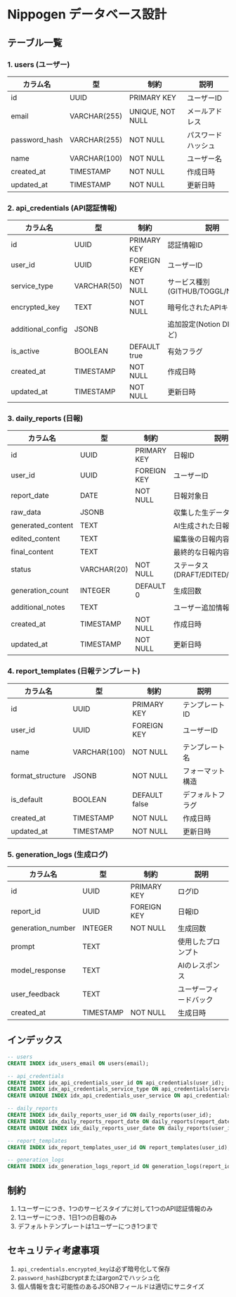 # Nippogen データベース設計

## テーブル一覧

### 1. users (ユーザー)
| カラム名 | 型 | 制約 | 説明 |
|---------|-----|------|------|
| id | UUID | PRIMARY KEY | ユーザーID |
| email | VARCHAR(255) | UNIQUE, NOT NULL | メールアドレス |
| password_hash | VARCHAR(255) | NOT NULL | パスワードハッシュ |
| name | VARCHAR(100) | NOT NULL | ユーザー名 |
| created_at | TIMESTAMP | NOT NULL | 作成日時 |
| updated_at | TIMESTAMP | NOT NULL | 更新日時 |

### 2. api_credentials (API認証情報)
| カラム名 | 型 | 制約 | 説明 |
|---------|-----|------|------|
| id | UUID | PRIMARY KEY | 認証情報ID |
| user_id | UUID | FOREIGN KEY | ユーザーID |
| service_type | VARCHAR(50) | NOT NULL | サービス種別(GITHUB/TOGGL/NOTION) |
| encrypted_key | TEXT | NOT NULL | 暗号化されたAPIキー |
| additional_config | JSONB | | 追加設定(Notion DBのIDなど) |
| is_active | BOOLEAN | DEFAULT true | 有効フラグ |
| created_at | TIMESTAMP | NOT NULL | 作成日時 |
| updated_at | TIMESTAMP | NOT NULL | 更新日時 |

### 3. daily_reports (日報)
| カラム名 | 型 | 制約 | 説明 |
|---------|-----|------|------|
| id | UUID | PRIMARY KEY | 日報ID |
| user_id | UUID | FOREIGN KEY | ユーザーID |
| report_date | DATE | NOT NULL | 日報対象日 |
| raw_data | JSONB | | 収集した生データ |
| generated_content | TEXT | | AI生成された日報内容 |
| edited_content | TEXT | | 編集後の日報内容 |
| final_content | TEXT | | 最終的な日報内容 |
| status | VARCHAR(20) | NOT NULL | ステータス(DRAFT/EDITED/APPROVED) |
| generation_count | INTEGER | DEFAULT 0 | 生成回数 |
| additional_notes | TEXT | | ユーザー追加情報 |
| created_at | TIMESTAMP | NOT NULL | 作成日時 |
| updated_at | TIMESTAMP | NOT NULL | 更新日時 |

### 4. report_templates (日報テンプレート)
| カラム名 | 型 | 制約 | 説明 |
|---------|-----|------|------|
| id | UUID | PRIMARY KEY | テンプレートID |
| user_id | UUID | FOREIGN KEY | ユーザーID |
| name | VARCHAR(100) | NOT NULL | テンプレート名 |
| format_structure | JSONB | NOT NULL | フォーマット構造 |
| is_default | BOOLEAN | DEFAULT false | デフォルトフラグ |
| created_at | TIMESTAMP | NOT NULL | 作成日時 |
| updated_at | TIMESTAMP | NOT NULL | 更新日時 |

### 5. generation_logs (生成ログ)
| カラム名 | 型 | 制約 | 説明 |
|---------|-----|------|------|
| id | UUID | PRIMARY KEY | ログID |
| report_id | UUID | FOREIGN KEY | 日報ID |
| generation_number | INTEGER | NOT NULL | 生成回数 |
| prompt | TEXT | | 使用したプロンプト |
| model_response | TEXT | | AIのレスポンス |
| user_feedback | TEXT | | ユーザーフィードバック |
| created_at | TIMESTAMP | NOT NULL | 生成日時 |

## インデックス

```sql
-- users
CREATE INDEX idx_users_email ON users(email);

-- api_credentials
CREATE INDEX idx_api_credentials_user_id ON api_credentials(user_id);
CREATE INDEX idx_api_credentials_service_type ON api_credentials(service_type);
CREATE UNIQUE INDEX idx_api_credentials_user_service ON api_credentials(user_id, service_type);

-- daily_reports
CREATE INDEX idx_daily_reports_user_id ON daily_reports(user_id);
CREATE INDEX idx_daily_reports_report_date ON daily_reports(report_date);
CREATE UNIQUE INDEX idx_daily_reports_user_date ON daily_reports(user_id, report_date);

-- report_templates
CREATE INDEX idx_report_templates_user_id ON report_templates(user_id);

-- generation_logs
CREATE INDEX idx_generation_logs_report_id ON generation_logs(report_id);
```

## 制約

1. 1ユーザーにつき、1つのサービスタイプに対して1つのAPI認証情報のみ
2. 1ユーザーにつき、1日1つの日報のみ
3. デフォルトテンプレートは1ユーザーにつき1つまで

## セキュリティ考慮事項

1. `api_credentials.encrypted_key`は必ず暗号化して保存
2. `password_hash`はbcryptまたはargon2でハッシュ化
3. 個人情報を含む可能性のあるJSONBフィールドは適切にサニタイズ
